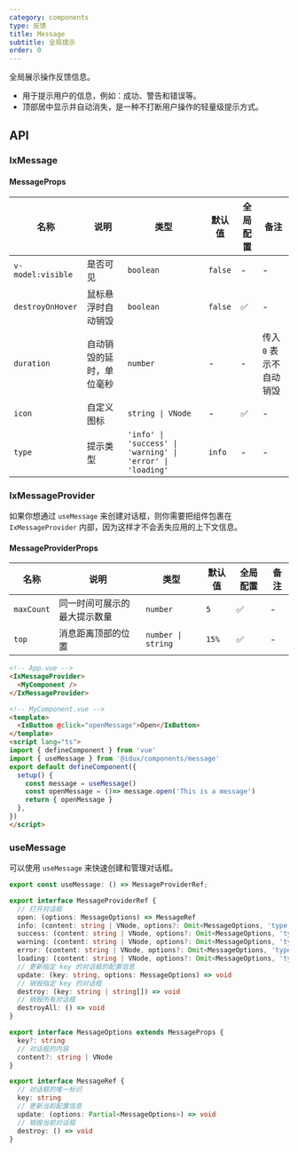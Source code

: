 ```yaml
---
category: components
type: 反馈
title: Message
subtitle: 全局提示
order: 0
---
```


全局展示操作反馈信息。

- 用于提示用户的信息，例如：成功、警告和错误等。
- 顶部居中显示并自动消失，是一种不打断用户操作的轻量级提示方式。

## API

### IxMessage

#### MessageProps

| 名称 | 说明 | 类型  | 默认值 | 全局配置 | 备注 |
| --- | --- | --- | --- | --- | --- |
| `v-model:visible` | 是否可见 | `boolean` | `false` | - | - |
| `destroyOnHover` | 鼠标悬浮时自动销毁 | `boolean` | `false` | ✅ | - |
| `duration` | 自动销毁的延时，单位毫秒 | `number` | - | - | 传入 `0` 表示不自动销毁 |
| `icon` | 自定义图标 | `string \| VNode` | - | ✅ | - |
| `type` | 提示类型 | `'info' \| 'success' \| 'warning' \| 'error' \| 'loading'`  | `info` | - | - |

### IxMessageProvider

如果你想通过 `useMessage` 来创建对话框，则你需要把组件包裹在 `IxMessageProvider` 内部，因为这样才不会丢失应用的上下文信息。

#### MessageProviderProps

| 名称 | 说明 | 类型  | 默认值 | 全局配置 | 备注 |
| --- | --- | --- | --- | --- | --- |
| `maxCount` | 同一时间可展示的最大提示数量 | `number` | `5` | ✅ | - |
| `top` | 消息距离顶部的位置 | `number \| string` | `15%` | ✅ | - |

```html
<!-- App.vue -->
<IxMessageProvider>
  <MyComponent />
</IxMessageProvider>

<!-- MyComponent.vue -->
<template>
  <IxButton @click="openMessage">Open</IxButton>
</template>
<script lang="ts">
import { defineComponent } from 'vue'
import { useMessage } from '@idux/components/message'
export default defineComponent({
  setup() {
    const message = useMessage()
    const openMessage = ()=> message.open('This is a message')
    return { openMessage }
  },
})
</script>
```

### useMessage

可以使用 `useMessage` 来快速创建和管理对话框。

```ts
export const useMessage: () => MessageProviderRef;

export interface MessageProviderRef {
  // 打开对话框
  open: (options: MessageOptions) => MessageRef
  info: (content: string | VNode, options?: Omit<MessageOptions, 'type' | 'content'>) => MessageRef
  success: (content: string | VNode, options?: Omit<MessageOptions, 'type' | 'content'>) => MessageRef
  warning: (content: string | VNode, options?: Omit<MessageOptions, 'type' | 'content'>) => MessageRef
  error: (content: string | VNode, options?: Omit<MessageOptions, 'type' | 'content'>) => MessageRef
  loading: (content: string | VNode, options?: Omit<MessageOptions, 'type' | 'content'>) => MessageRef
  // 更新指定 key 的对话框的配置信息
  update: (key: string, options: MessageOptions) => void
  // 销毁指定 key 的对话框
  destroy: (key: string | string[]) => void
  // 销毁所有对话框
  destroyAll: () => void
}

export interface MessageOptions extends MessageProps {
  key?: string
  // 对话框的内容
  content?: string | VNode
}

export interface MessageRef {
  // 对话框的唯一标识
  key: string
  // 更新当前配置信息
  update: (options: Partial<MessageOptions>) => void
  // 销毁当前对话框
  destroy: () => void
}
```
